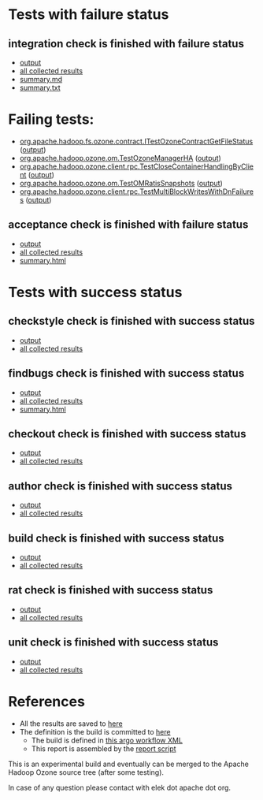 # Tests with failure status

## integration check is finished with failure status

   * [output](https://raw.githubusercontent.com/elek/ozone-ci-q4/master/pr/pr-hdds-2313-gfcg9/integration/output.log)
   * [all collected results](https://github.com/elek/ozone-ci-q4/tree/master/pr/pr-hdds-2313-gfcg9/integration)
   * [summary.md](https://github.com/elek/ozone-ci-q4/tree/master/pr/pr-hdds-2313-gfcg9/integration/summary.md)
   * [summary.txt](https://github.com/elek/ozone-ci-q4/tree/master/pr/pr-hdds-2313-gfcg9/integration/summary.txt)

# Failing tests: 

 * [org.apache.hadoop.fs.ozone.contract.ITestOzoneContractGetFileStatus](hadoop-ozone/ozonefs/org.apache.hadoop.fs.ozone.contract.ITestOzoneContractGetFileStatus.txt) ([output](hadoop-ozone/ozonefs/org.apache.hadoop.fs.ozone.contract.ITestOzoneContractGetFileStatus-output.txt))
 * [org.apache.hadoop.ozone.om.TestOzoneManagerHA](hadoop-ozone/integration-test/org.apache.hadoop.ozone.om.TestOzoneManagerHA.txt) ([output](hadoop-ozone/integration-test/org.apache.hadoop.ozone.om.TestOzoneManagerHA-output.txt))
 * [org.apache.hadoop.ozone.client.rpc.TestCloseContainerHandlingByClient](hadoop-ozone/integration-test/org.apache.hadoop.ozone.client.rpc.TestCloseContainerHandlingByClient.txt) ([output](hadoop-ozone/integration-test/org.apache.hadoop.ozone.client.rpc.TestCloseContainerHandlingByClient-output.txt))
 * [org.apache.hadoop.ozone.om.TestOMRatisSnapshots](hadoop-ozone/integration-test/org.apache.hadoop.ozone.om.TestOMRatisSnapshots.txt) ([output](hadoop-ozone/integration-test/org.apache.hadoop.ozone.om.TestOMRatisSnapshots-output.txt))
 * [org.apache.hadoop.ozone.client.rpc.TestMultiBlockWritesWithDnFailures](hadoop-ozone/integration-test/org.apache.hadoop.ozone.client.rpc.TestMultiBlockWritesWithDnFailures.txt) ([output](hadoop-ozone/integration-test/org.apache.hadoop.ozone.client.rpc.TestMultiBlockWritesWithDnFailures-output.txt))

## acceptance check is finished with failure status

   * [output](https://raw.githubusercontent.com/elek/ozone-ci-q4/master/pr/pr-hdds-2313-gfcg9/acceptance/output.log)
   * [all collected results](https://github.com/elek/ozone-ci-q4/tree/master/pr/pr-hdds-2313-gfcg9/acceptance)
   * [summary.html](https://elek.github.io/ozone-ci-q4/pr/pr-hdds-2313-gfcg9/acceptance/summary.html)



# Tests with success status

## checkstyle check is finished with success status

   * [output](https://raw.githubusercontent.com/elek/ozone-ci-q4/master/pr/pr-hdds-2313-gfcg9/checkstyle/output.log)
   * [all collected results](https://github.com/elek/ozone-ci-q4/tree/master/pr/pr-hdds-2313-gfcg9/checkstyle)


## findbugs check is finished with success status

   * [output](https://raw.githubusercontent.com/elek/ozone-ci-q4/master/pr/pr-hdds-2313-gfcg9/findbugs/output.log)
   * [all collected results](https://github.com/elek/ozone-ci-q4/tree/master/pr/pr-hdds-2313-gfcg9/findbugs)
   * [summary.html](https://elek.github.io/ozone-ci-q4/pr/pr-hdds-2313-gfcg9/findbugs/summary.html)


## checkout check is finished with success status

   * [output](https://raw.githubusercontent.com/elek/ozone-ci-q4/master/pr/pr-hdds-2313-gfcg9/checkout/output.log)
   * [all collected results](https://github.com/elek/ozone-ci-q4/tree/master/pr/pr-hdds-2313-gfcg9/checkout)


## author check is finished with success status

   * [output](https://raw.githubusercontent.com/elek/ozone-ci-q4/master/pr/pr-hdds-2313-gfcg9/author/output.log)
   * [all collected results](https://github.com/elek/ozone-ci-q4/tree/master/pr/pr-hdds-2313-gfcg9/author)


## build check is finished with success status

   * [output](https://raw.githubusercontent.com/elek/ozone-ci-q4/master/pr/pr-hdds-2313-gfcg9/build/output.log)
   * [all collected results](https://github.com/elek/ozone-ci-q4/tree/master/pr/pr-hdds-2313-gfcg9/build)


## rat check is finished with success status

   * [output](https://raw.githubusercontent.com/elek/ozone-ci-q4/master/pr/pr-hdds-2313-gfcg9/rat/output.log)
   * [all collected results](https://github.com/elek/ozone-ci-q4/tree/master/pr/pr-hdds-2313-gfcg9/rat)


## unit check is finished with success status

   * [output](https://raw.githubusercontent.com/elek/ozone-ci-q4/master/pr/pr-hdds-2313-gfcg9/unit/output.log)
   * [all collected results](https://github.com/elek/ozone-ci-q4/tree/master/pr/pr-hdds-2313-gfcg9/unit)




# References

 * All the results are saved to [here](https://github.com/elek/ozone-ci-q4/tree/master/pr/pr-hdds-2313-gfcg9/)
 * The definition is the build is committed to [here](https://github.com/elek/argo-ozone)
    * The build is defined in [this argo workflow XML](https://github.com/elek/argo-ozone/blob/master/ozone-build.yaml)
    * This report is assembled by the [report script](https://github.com/elek/argo-ozone/blob/master/scripts/report.sh)

This is an experimental build and eventually can be merged to the Apache Hadoop Ozone source tree (after some testing).

In case of any question please contact with elek dot apache dot org.
